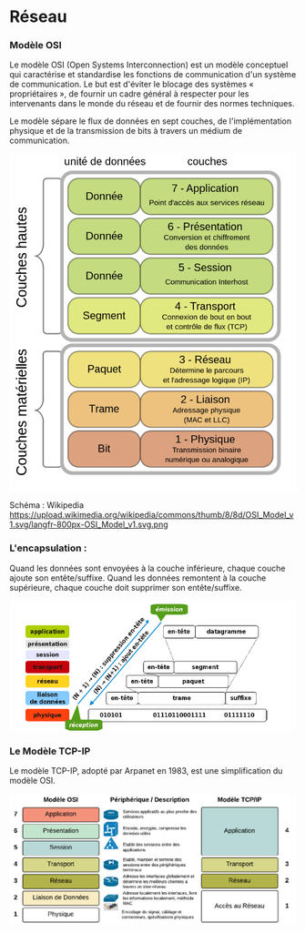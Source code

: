 # Réseau
### Modèle OSI

Le modèle OSI (Open Systems Interconnection) est un modèle conceptuel qui caractérise et standardise les fonctions de communication d'un système de communication.
Le but est d'éviter le blocage des systèmes « propriétaires », de fournir un cadre général à respecter pour les intervenants dans le monde du réseau et de fournir des normes techniques.

Le modèle sépare le flux de données en sept couches, de l'implémentation physique et de la transmission de bits à travers un médium de communication.


![schema OSI](../images/schema_osi.png)

Schéma : Wikipedia https://upload.wikimedia.org/wikipedia/commons/thumb/8/8d/OSI_Model_v1.svg/langfr-800px-OSI_Model_v1.svg.png

### L'encapsulation : 
Quand les données sont envoyées à la couche inférieure, chaque couche ajoute son entête/suffixe.
Quand les données remontent à la couche supérieure, chaque couche doit supprimer son entête/suffixe.

![Encapsulation](../images/encapsulation.png)

### Le Modèle TCP-IP 
Le modèle TCP-IP, adopté par Arpanet en 1983, est une simplification du modèle OSI.

![TCP/IP](../images/tcp-ip.png)
